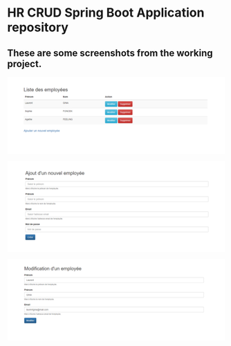 # HR CRUD Spring Boot Application repository

## These are some screenshots from the working project.

![alt text](https://github.com/MohamedEZ-ZAROUALY/HR-CRUD-SpringBoot/blob/main/Thumbnail/Screenshot%202022-08-22%20114635.png)

![alt text](https://github.com/MohamedEZ-ZAROUALY/HR-CRUD-SpringBoot/blob/main/Thumbnail/Screenshot%202022-08-22%20114713.png)

![alt text](https://github.com/MohamedEZ-ZAROUALY/HR-CRUD-SpringBoot/blob/main/Thumbnail/Screenshot%202022-08-22%20114726.png)
